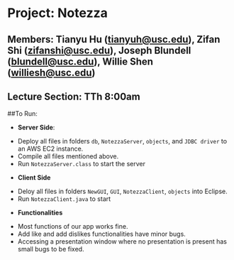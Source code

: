 # Project: Notezza
## **Members**: Tianyu Hu (tianyuh@usc.edu), Zifan Shi (zifanshi@usc.edu), Joseph Blundell (blundell@usc.edu), Willie Shen (williesh@usc.edu)
## **Lecture Section**: TTh 8:00am
##To Run:
- **Server Side**: 
* Deploy all files in folders `db`, `NotezzaServer`, `objects`, and `JDBC driver` to an AWS EC2 instance.
* Compile all files mentioned above.
* Run `NotezzaServer.class` to start the server

- **Client Side**
* Deloy all files in folders `NewGUI`, `GUI`, `NotezzaClient`, `objects` into Eclipse.
* Run `NotezzaClient.java` to start

- **Functionalities**
* Most functions of our app works fine. 
* Add like and add dislikes functionalities have minor bugs.
* Accessing a presentation window where no presentation is present has small bugs to be fixed.